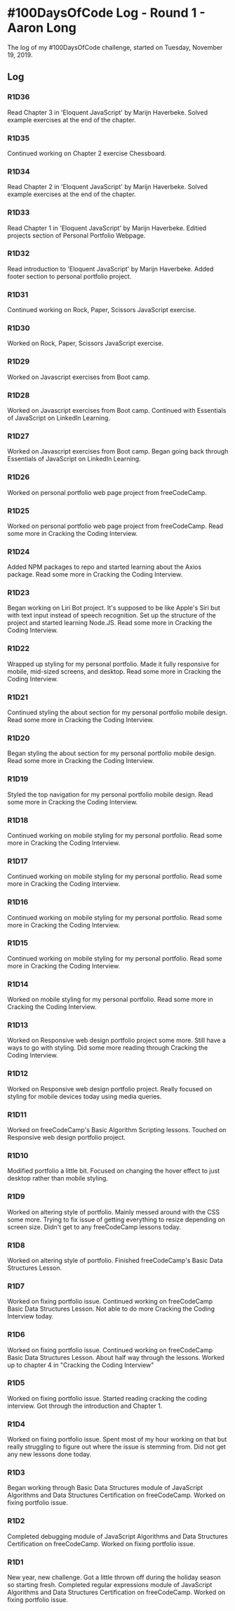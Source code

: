# #100DaysOfCode Log - Round 1 - Aaron Long

The log of my #100DaysOfCode challenge, started on Tuesday, November 19, 2019.

## Log

### R1D36

Read Chapter 3 in 'Eloquent JavaScript' by Marijn Haverbeke. Solved example exercises at the end of the chapter.

### R1D35

Continued working on Chapter 2 exercise Chessboard.

### R1D34

Read Chapter 2 in 'Eloquent JavaScript' by Marijn Haverbeke. Solved example exercises at the end of the chapter.

### R1D33

Read Chapter 1 in 'Eloquent JavaScript' by Marijn Haverbeke. Editied projects section of Personal Portfolio Webpage.

### R1D32

Read introduction to 'Eloquent JavaScript' by Marijn Haverbeke. Added footer section to personal portfolio project.

### R1D31

Continued working on Rock, Paper, Scissors JavaScript exercise.

### R1D30

Worked on Rock, Paper, Scissors JavaScript exercise.

### R1D29

Worked on Javascript exercises from Boot camp.

### R1D28

Worked on Javascript exercises from Boot camp. Continued with Essentials of JavaScript on LinkedIn Learning.

### R1D27

Worked on Javascript exercises from Boot camp. Began going back through Essentials of JavaScript on LinkedIn Learning.

### R1D26

Worked on personal portfolio web page project from freeCodeCamp.

### R1D25

Worked on personal portfolio web page project from freeCodeCamp. Read some more in Cracking the Coding Interview.

### R1D24

Added NPM packages to repo and started learning about the Axios package. Read some more in Cracking the Coding Interview.

### R1D23

Began working on Liri Bot project. It's supposed to be like Apple's Siri but with text input instead of speech recognition. Set up the structure of the project and started learning Node.JS. Read some more in Cracking the Coding Interview.

### R1D22

Wrapped up styling for my personal portfolio. Made it fully responsive for mobile, mid-sized screens, and desktop. Read some more in Cracking the Coding Interview.

### R1D21

Continued styling the about section for my personal portfolio mobile design. Read some more in Cracking the Coding Interview.

### R1D20

Began styling the about section for my personal portfolio mobile design. Read some more in Cracking the Coding Interview.

### R1D19

Styled the top navigation for my personal portfolio mobile design. Read some more in Cracking the Coding Interview.

### R1D18

Continued working on mobile styling for my personal portfolio. Read some more in Cracking the Coding Interview.

### R1D17

Continued working on mobile styling for my personal portfolio. Read some more in Cracking the Coding Interview.

### R1D16

Continued working on mobile styling for my personal portfolio. Read some more in Cracking the Coding Interview.

### R1D15

Continued working on mobile styling for my personal portfolio. Read some more in Cracking the Coding Interview.

### R1D14

Worked on mobile styling for my personal portfolio. Read some more in Cracking the Coding Interview.

### R1D13

Worked on Responsive web design portfolio project some more. Still have a ways to go with styling. Did some more reading through Cracking the Coding Interview.

### R1D12

Worked on Responsive web design portfolio project. Really focused on styling for mobile devices today using media queries.

### R1D11

Worked on freeCodeCamp's Basic Algorithm Scripting lessons. Touched on Responsive web design portfolio project.

### R1D10

Modified portfolio a little bit. Focused on changing the hover effect to just desktop rather than mobile styling.

### R1D9

Worked on altering style of portfolio. Mainly messed around with the CSS some more. Trying to fix issue of getting everything to resize depending on screen size. Didn't get to any freeCodeCamp lessons today.

### R1D8

Worked on altering style of portfolio. Finished freeCodeCamp's Basic Data Structures Lesson.

### R1D7

Worked on fixing portfolio issue. Continued working on freeCodeCamp Basic Data Structures Lesson. Not able to do more Cracking the Coding Interview today.

### R1D6

Worked on fixing portfolio issue. Continued working on freeCodeCamp Basic Data Structures Lesson. About half way through the lessons. Worked up to chapter 4 in "Cracking the Coding Interview"

### R1D5

Worked on fixing portfolio issue. Started reading cracking the coding interview. Got through the introduction and Chapter 1.

### R1D4

Worked on fixing portfolio issue. Spent most of my hour working on that but really struggling to figure out where the issue is stemming from. Did not get any new lessons done today.

### R1D3

Began working through Basic Data Structures module of JavaScript Algorithms and Data Structures Certification on freeCodeCamp. Worked on fixing portfolio issue.

### R1D2

Completed debugging module of JavaScript Algorithms and Data Structures Certification on freeCodeCamp. Worked on fixing portfolio issue.

### R1D1

New year, new challenge. Got a little thrown off during the holiday season so starting fresh. Completed regular expressions module of JavaScript Algorithms and Data Structures Certification on freeCodeCamp. Worked on fixing portfolio issue.
